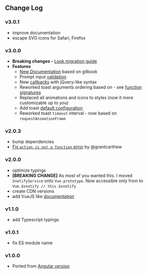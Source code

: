 ## Change Log

### v3.0.1
  - improve documentation
  - escape SVG icons for Safari, Firefox
### v3.0.0
- **Breaking changes -** [Look migration guide](https://artemsky.github.io/vue-snotify/documentation/essentials/upgrade.html)
- **Features**
  - [New Documentation](https://artemsky.github.io/vue-snotify/documentation) based on gitbook
  - Prompt input [validation](https://artemsky.github.io/vue-snotify/documentation/essentials/examples.html#prompt--validation)
  - New [callbacks](https://artemsky.github.io/vue-snotify/documentation/api/callbacks.html) with jQuery-like syntax
  - Reworked toast arguments ordering based on - see [function signatures](https://artemsky.github.io/vue-snotify/documentation/api/snotify.html)
  - Replaced all animations and icons to styles (now it more customizable up to you)
  - Add toast [default configuration](https://artemsky.github.io/vue-snotify/documentation/api/options.html)
  - Reworked toast `timeout` interval - now based on `requestAnimationFrame`

### v2.0.3
  - bump dependencies
  - [Fix `action is not a function` error](https://github.com/artemsky/vue-snotify/pull/3) by @grantcarthew

### v2.0.0
  - optimize typings
  - **[BREAKING CHANGE]** As most of you wanted this. I moved `SnotifyService` onto `Vue.prototype`. Now accessible only from to `Vue.$snotify // this.$snotify`
  - create CDN versions
  - add VueJS like [documentation](https://artemsky.github.io/vue-snotify/documentation)
### v1.1.0
  - add Typescript typings
  
### v1.0.1
  - fix ES module name

### v1.0.0
  - Ported from [Angular version](https://github.com/artemsky/ng-snotify/)
